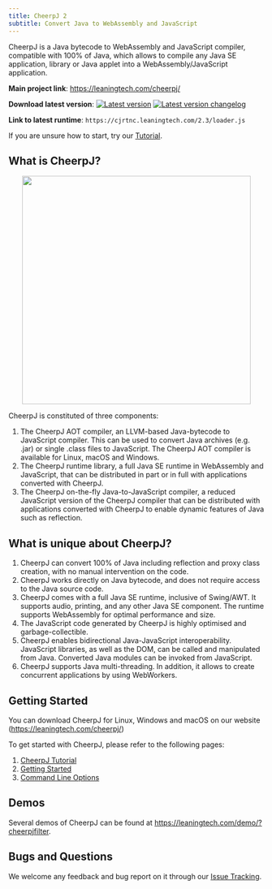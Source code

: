 ```yaml
---
title: CheerpJ 2
subtitle: Convert Java to WebAssembly and JavaScript
---
```


CheerpJ is a Java bytecode to WebAssembly and JavaScript compiler, compatible with 100% of Java, which allows to compile any Java SE application, library or Java applet into a WebAssembly/JavaScript application.

**Main project link**: <https://leaningtech.com/cheerpj/>

**Download latest version**: [![Latest version](https://img.shields.io/badge/cheerpj-2.3-green.svg)](https://leaningtech.com/download-cheerpj/)  [![Latest version changelog](https://img.shields.io/badge/2.3-changelog-green.svg)](Changelog)

**Link to latest runtime**: ``https://cjrtnc.leaningtech.com/2.3/loader.js``

If you are unsure how to start, try our [Tutorial](https://docs.leaningtech.com/cheerpj/Tutorial).

What is CheerpJ?
------

<p align="center"><img src="/cheerpj/assets/cheerpj_visual_2.png" width="450"></p>

CheerpJ is constituted of three components:
1. The CheerpJ AOT compiler, an LLVM-based Java-bytecode to JavaScript compiler. This can be used to convert Java archives (e.g. .jar) or single .class files to JavaScript. The CheerpJ AOT compiler is available for Linux, macOS and Windows.
2. The CheerpJ runtime library, a full Java SE runtime in WebAssembly and JavaScript, that can be distributed in part or in full with applications converted with CheerpJ.
3. The CheerpJ on-the-fly Java-to-JavaScript compiler, a reduced JavaScript version of the CheerpJ compiler that can be distributed with applications converted with CheerpJ to enable dynamic features of Java such as reflection.

What is unique about CheerpJ?
-------

1. CheerpJ can convert 100% of Java including reflection and proxy class creation, with no manual intervention on the code.
2. CheerpJ works directly on Java bytecode, and does not require access to the Java source code.
3. CheerpJ comes with a full Java SE runtime, inclusive of Swing/AWT. It supports audio, printing, and any other Java SE component. The runtime supports WebAssembly for optimal performance and size.
4. The JavaScript code generated by CheerpJ is highly optimised and garbage-collectible.
5. CheerpJ enables bidirectional Java-JavaScript interoperability. JavaScript libraries, as well as the DOM, can be called and manipulated from Java. Converted Java modules can be invoked from JavaScript.
6. CheerpJ supports Java multi-threading. In addition, it allows to create concurrent applications by using WebWorkers.

Getting Started
-------

You can download CheerpJ for Linux, Windows and macOS on our website (<https://leaningtech.com/cheerpj/>)

To get started with CheerpJ, please refer to the following pages:
1. [CheerpJ Tutorial](https://docs.leaningtech.com/cheerpj/Tutorial)
2. [Getting Started](https://docs.leaningtech.com/cheerpj/Getting-Started)
3. [Command Line Options](https://docs.leaningtech.com/cheerpj/Command-Line-Options)

Demos
------

Several demos of CheerpJ can be found at <https://leaningtech.com/demo/?cheerpjfilter>.


Bugs and Questions
-------
 
We welcome any feedback and bug report on it through our [Issue Tracking](https://github.com/leaningtech/cheerpj-meta/issues).
